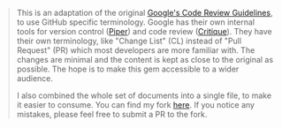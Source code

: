 > This is an adaptation of the original [Google's Code Review Guidelines](https://google.github.io/eng-practices/review/), to use GitHub specific terminology. Google has their own internal tools for version control ([Piper](https://en.wikipedia.org/wiki/Piper_(source_control_system))) and code review ([Critique](https://abseil.io/resources/swe-book/html/ch19.html)). They have their own terminology, like "Change List" (CL) instead of "Pull Request" (PR) which most developers are more familiar with. The changes are minimal and the content is kept as close to the original as possible. The hope is to make this gem accessible to a wider audience.
>
> I also combined the whole set of documents into a single file, to make it easier to consume. You can find my fork [here](https://github.com/osolmaz/eng-practices/). If you notice any mistakes, please feel free to submit a PR to the fork.